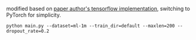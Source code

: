 modified based on [paper author's tensorflow implementation](https://github.com/kang205/SASRec), switching to PyTorch for simplicity.

```python main.py --dataset=ml-1m --train_dir=default --maxlen=200 --dropout_rate=0.2```
